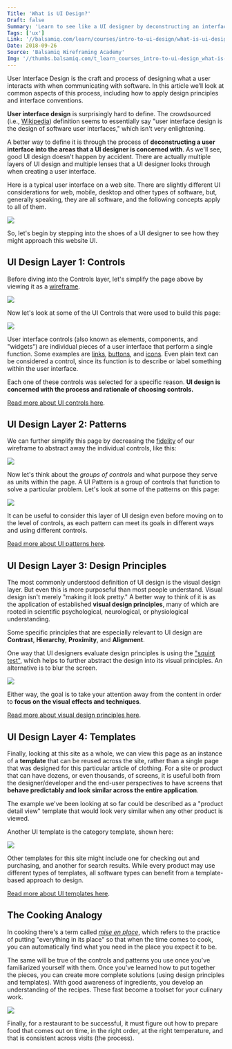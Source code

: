 ```yaml
---
Title: 'What is UI Design?'
Draft: false
Summary: 'Learn to see like a UI designer by deconstructing an interface into its 4 layers: controls, patterns, design principles, and templates.'
Tags: ['ux']
Link: '//balsamiq.com/learn/courses/intro-to-ui-design/what-is-ui-design/'
Date: 2018-09-26
Source: 'Balsamiq Wireframing Academy'
Img: '//thumbs.balsamiq.com/t_learn_courses_intro-to-ui-design_what-is-ui-design.png'
---
```


User Interface Design is the craft and process of designing what a user interacts with when communicating with software. In this article we’ll look at common aspects of this process, including how to apply design principles and interface conventions.

**User interface design** is surprisingly hard to define. The crowdsourced (i.e., [Wikipedia](https://en.wikipedia.org/wiki/User_interface_design)) definition seems to essentially say "user interface design is the design of software user interfaces," which isn't very enlightening.

A better way to define it is through the process of **deconstructing a user interface into the areas that a UI designer is concerned with**. As we'll see, good UI design doesn't happen by accident. There are actually multiple layers of UI design and multiple lenses that a UI designer looks through when creating a user interface.

Here is a typical user interface on a web site. There are slightly different UI considerations for web, mobile, desktop and other types of software, but, generally speaking, they are all software, and the following concepts apply to all of them.

![](/ui-design-final.png)

So, let's begin by stepping into the shoes of a UI designer to see how they might approach this website UI.

UI Design Layer 1: Controls
---------------------------

Before diving into the Controls layer, let's simplify the page above by viewing it as a [wireframe](https://balsamiq.com/learn/articles/what-are-wireframes/).

![](/ui-design-wirefame.png)

Now let's look at some of the UI Controls that were used to build this page:

![](/ui-design-controls.png)

User interface controls (also known as elements, components, and "widgets") are individual pieces of a user interface that perform a single function. Some examples are [links](https://balsamiq.com/learn/courses/intro-to-ui-design/links/), [buttons](https://balsamiq.com/learn/ui-control-guidelines/buttons/), and [icons](https://balsamiq.com/learn/ui-control-guidelines/icons/). Even plain text can be considered a control, since its function is to describe or label something within the user interface.

Each one of these controls was selected for a specific reason. **UI design is concerned with the process and rationale of choosing controls.**

[Read more about UI controls here](https://balsamiq.com/learn/courses/intro-to-ui-design/ui-controls/).


UI Design Layer 2: Patterns
---------------------------

We can further simplify this page by decreasing the [fidelity](https://konigi.com/design/wireframes/) of our wireframe to abstract away the individual controls, like this:

![](/ui-design-sketch.png)

Now let's think about the _groups of controls_ and what purpose they serve as units within the page. A UI Pattern is a group of controls that function to solve a particular problem. Let's look at some of the patterns on this page:

![](/ui-design-patterns-sketch.png)

It can be useful to consider this layer of UI design even before moving on to the level of controls, as each pattern can meet its goals in different ways and using different controls.

[Read more about UI patterns here](https://balsamiq.com/learn/courses/intro-to-ui-design/ui-design-patterns/).


UI Design Layer 3: Design Principles
------------------------------------

The most commonly understood definition of UI design is the visual design layer. But even this is more purposeful than most people understand. Visual design isn't merely "making it look pretty." A better way to think of it is as the application of established **visual design principles**, many of which are rooted in scientific psychological, neurological, or physiological understanding.

Some specific principles that are especially relevant to UI design are **Contrast**, **Hierarchy**, **Proximity**, and **Alignment**.

One way that UI designers evaluate design principles is using the ["squint test"](https://www.numi.tech/post/the-squint-test-accessibility-test-for-every-interface), which helps to further abstract the design into its visual principles. An alternative is to blur the screen.

![](/ui-design-final-blur.png)

Either way, the goal is to take your attention away from the content in order to **focus on the visual effects and techniques**.

[Read more about visual design principles here](https://balsamiq.com/learn/courses/intro-to-ui-design/visual-design-principles/).


UI Design Layer 4: Templates
----------------------------

Finally, looking at this site as a whole, we can view this page as an instance of a **template** that can be reused across the site, rather than a single page that was designed for this particular article of clothing. For a site or product that can have dozens, or even thousands, of screens, it is useful both from the designer/developer and the end-user perspectives to have screens that **behave predictably and look similar across the entire application**.

The example we've been looking at so far could be described as a "product detail view" template that would look very similar when any other product is viewed.

Another UI template is the category template, shown here:

![](/ui-design-browsepage-final.jpg)

Other templates for this site might include one for checking out and purchasing, and another for search results. While every product may use different types of templates, all software types can benefit from a template-based approach to design.

[Read more about UI templates here](https://balsamiq.com/learn/courses/intro-to-ui-design/ui-design-templates/).


The Cooking Analogy
-------------------

In cooking there's a term called [_mise en place_](https://en.wikipedia.org/wiki/Mise_en_place), which refers to the practice of putting "everything in its place" so that when the time comes to cook, you can automatically find what you need in the place you expect it to be.

The same will be true of the controls and patterns you use once you've familiarized yourself with them. Once you've learned how to put together the pieces, you can create more complete solutions (using design principles and templates). With good awareness of ingredients, you develop an understanding of the recipes. These fast become a toolset for your culinary work.

![](/ui-design-cooking-analogy.png)

Finally, for a restaurant to be successful, it must figure out how to prepare food that comes out on time, in the right order, at the right temperature, and that is consistent across visits (the process).

